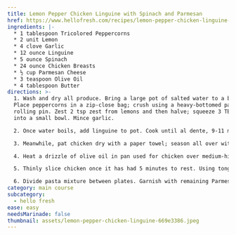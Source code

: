 ```yaml
---
title: Lemon Pepper Chicken Linguine with Spinach and Parmesan
href: https://www.hellofresh.com/recipes/lemon-pepper-chicken-linguine-5bad4291ae08b53d0077dcf2
ingredients: |-
  * 1 tablespoon Tricolored Peppercorns
  * 2 unit Lemon
  * 4 clove Garlic
  * 12 ounce Linguine
  * 5 ounce Spinach
  * 24 ounce Chicken Breasts
  * ½ cup Parmesan Cheese
  * 3 teaspoon Olive Oil
  * 4 tablespoon Butter
directions: >-
  1. Wash and dry all produce. Bring a large pot of salted water to a boil.
  Place peppercorns in a zip-close bag; crush using a heavy-bottomed pan or a
  rolling pin. Zest 2 tsp zest from lemons and then halve; squeeze 3 TBSP juice
  into a small bowl. Mince garlic.

  2. Once water boils, add linguine to pot. Cook until al dente, 9-11 minutes. During the last minute of cooking, stir in spinach and let wilt. Reserve 1 cup cooking water, then drain linguine and spinach. Set aside.

  3. Meanwhile, pat chicken dry with a paper towel; season all over with salt and a pinch of crushed peppercorns. Heat a large drizzle of olive oil in a large pan over medium-high heat. Add chicken and cook until browned on surface and no longer pink in center, 6-8 minutes per side. Transfer to a cutting board and let rest 5 minutes.

  4. Heat a drizzle of olive oil in pan used for chicken over medium-high heat. Add garlic, 1½ tsp lemon zest, and 1 tsp crushed peppercorns. Cook, stirring, until fragrant, about 30 seconds. Stir in reserved lemon juice and half the reserved cooking water. Bring to a simmer, then remove from heat.

  5. Thinly slice chicken once it has had 5 minutes to rest. Using tongs, toss linguine, spinach, and chicken into pan. Add 4 TBSP butter and half the Parmesan, stirring to melt. Season with salt. TIP: Everything should be coated in a loose sauce—if dry, add more cooking water a little bit at a time.

  6. Divide pasta mixture between plates. Garnish with remaining Parmesan, remaining lemon zest, and any remaining crushed peppercorns (if desired—you may want to skip this for the kids).
category: main course
subcategory:
  - hello fresh
ease: easy
needsMarinade: false
thumbnail: assets/lemon-pepper-chicken-linguine-669e3386.jpeg
---
```

